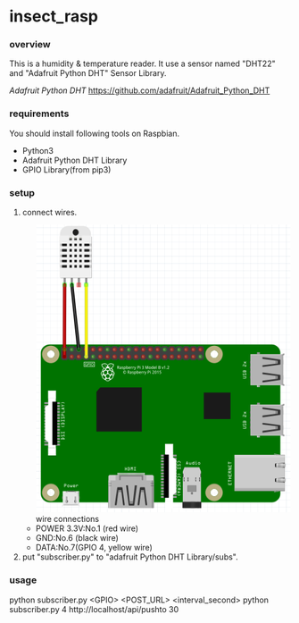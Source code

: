 # insect_rasp

### overview ###
This is a humidity & temperature reader.  It use a sensor named "DHT22" and "Adafruit Python DHT" Sensor Library.

<em>Adafruit Python DHT</em>
<a target="ada_lef" href="https://github.com/adafruit/Adafruit_Python_DHT">https://github.com/adafruit/Adafruit_Python_DHT</a>

### requirements ###
You should install following tools on Raspbian.
<ul>
    <li>Python3</li>
    <li>Adafruit Python DHT Library </li>
    <li>GPIO Library(from pip3)</li>
</ul>

###  setup ###
<ol type="1">
    <li>connect wires.</li>
    <ul type="a">
      <li type="none"><img src="./diagram.png"></li>
      <li type="none">wire connections</li>
      <li>POWER 3.3V:No.1 (red wire)</li>
      <li>GND:No.6 (black wire)</li>
      <li>DATA:No.7(GPIO 4, yellow wire)</li>
    </ul>
    <li>put "subscriber.py" to "adafruit Python DHT Library/subs".</li>
</ol>

###  usage ###
python subscriber.py &lt;GPIO&gt; &lt;POST_URL&gt; &lt;interval_second&gt;
python subscriber.py 4 http://localhost/api/pushto 30
